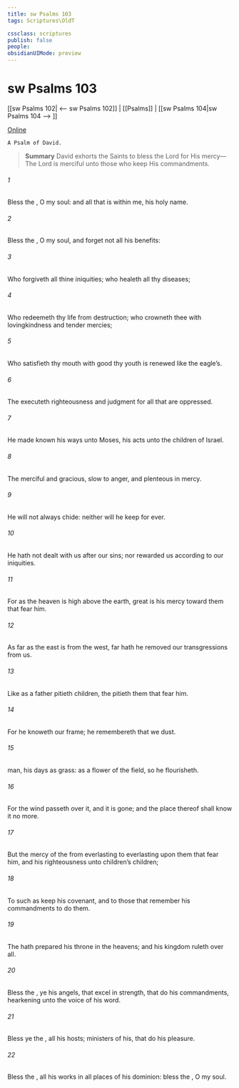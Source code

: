 ```yaml
---
title: sw Psalms 103
tags: Scriptures\OldT

cssclass: scriptures
publish: false
people:
obsidianUIMode: preview
---
```


# sw Psalms 103
[[sw Psalms 102| <-- sw Psalms 102]] | [[Psalms]] | [[sw Psalms 104|sw Psalms 104 --> ]]

[Online](https://churchofjesuschrist.org/study/scriptures/ot/ps/103?lang=eng)

```
A Psalm of David.
```

> __Summary__
David exhorts the Saints to bless the Lord for His mercy—The Lord is merciful unto those who keep His commandments.

###### 1 
Bless the , O my soul: and all that is within me,  his holy name.

###### 2 
Bless the , O my soul, and forget not all his benefits:

###### 3 
Who forgiveth all thine iniquities; who healeth all thy diseases;

###### 4 
Who redeemeth thy life from destruction; who crowneth thee with lovingkindness and tender mercies;

###### 5 
Who satisfieth thy mouth with good  thy youth is renewed like the eagle’s.

###### 6 
The  executeth righteousness and judgment for all that are oppressed.

###### 7 
He made known his ways unto Moses, his acts unto the children of Israel.

###### 8 
The   merciful and gracious, slow to anger, and plenteous in mercy.

###### 9 
He will not always chide: neither will he keep  for ever.

###### 10 
He hath not dealt with us after our sins; nor rewarded us according to our iniquities.

###### 11 
For as the heaven is high above the earth,  great is his mercy toward them that fear him.

###### 12 
As far as the east is from the west,  far hath he removed our transgressions from us.

###### 13 
Like as a father pitieth  children,  the  pitieth them that fear him.

###### 14 
For he knoweth our frame; he remembereth that we  dust.

###### 15 
 man, his days  as grass: as a flower of the field, so he flourisheth.

###### 16 
For the wind passeth over it, and it is gone; and the place thereof shall know it no more.

###### 17 
But the mercy of the   from everlasting to everlasting upon them that fear him, and his righteousness unto children’s children;

###### 18 
To such as keep his covenant, and to those that remember his commandments to do them.

###### 19 
The  hath prepared his throne in the heavens; and his kingdom ruleth over all.

###### 20 
Bless the , ye his angels, that excel in strength, that do his commandments, hearkening unto the voice of his word.

###### 21 
Bless ye the , all  his hosts;  ministers of his, that do his pleasure.

###### 22 
Bless the , all his works in all places of his dominion: bless the , O my soul.

